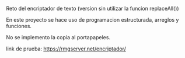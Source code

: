 Reto del encriptador de texto (version sin utilizar la funcion replaceAll())

En este proyecto se hace uso de programacion estructurada, arreglos y funciones.

No se implemento la copia al portapapeles.

link de prueba: https://rmgserver.net/encriptador/

